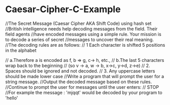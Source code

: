# Caesar-Cipher-C-Example
//The Secret Message (Caesar Cipher AKA Shift Code) using hash set
//British intelligence needs help decoding messages from the field. Their field agents
//have encoded messages using a simple rule. Your mission is to decode a series of secret
//messages to uncover their real meaning.
//The decoding rules are as follows: 
//    1 Each character is shifted 5 positions in the alphabet

//    a.Therefore a is encoded as f, b => g, c-> h, etc., 
//	b.The last 5 characters wrap back to the beginning
//     (so v -> a, w -> b, x->c, y->d, z->e)
//    2.   Spaces should be ignored and not decoded.
//    3.   Any uppercase letters should be made lower case
//Write a program that will prompt the user for a string message.
//Output the decoded message based on these rules.
//Continue to prompt the user for messages until the user enters:
//   STOP
//For example the message : 'mjqqt' would be decoded by your program to 'hello'
